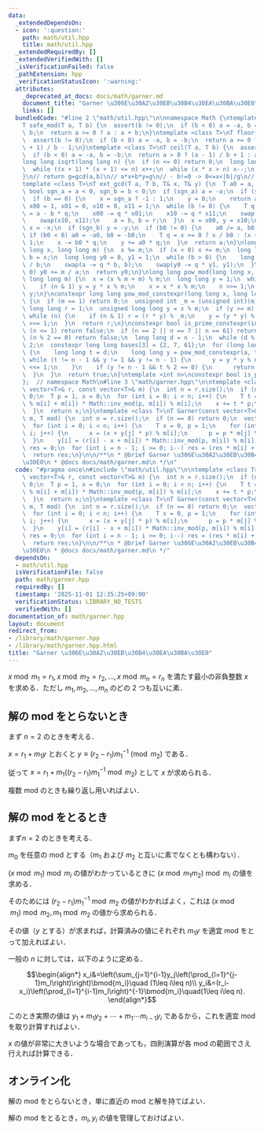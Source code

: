 ```yaml
---
data:
  _extendedDependsOn:
  - icon: ':question:'
    path: math/util.hpp
    title: math/util.hpp
  _extendedRequiredBy: []
  _extendedVerifiedWith: []
  _isVerificationFailed: false
  _pathExtension: hpp
  _verificationStatusIcon: ':warning:'
  attributes:
    _deprecated_at_docs: docs/math/garner.md
    document_title: "Garner \u306E\u30A2\u30EB\u30B4\u30EA\u30BA\u30E0"
    links: []
  bundledCode: "#line 2 \"math/util.hpp\"\n\nnamespace Math {\ntemplate <class T>\n\
    T safe_mod(T a, T b) {\n  assert(b != 0);\n  if (b < 0) a = -a, b = -b;\n  a %=\
    \ b;\n  return a >= 0 ? a : a + b;\n}\ntemplate <class T>\nT floor(T a, T b) {\n\
    \  assert(b != 0);\n  if (b < 0) a = -a, b = -b;\n  return a >= 0 ? a / b : (a\
    \ + 1) / b - 1;\n}\ntemplate <class T>\nT ceil(T a, T b) {\n  assert(b != 0);\n\
    \  if (b < 0) a = -a, b = -b;\n  return a > 0 ? (a - 1) / b + 1 : a / b;\n}\n\
    long long isqrt(long long n) {\n  if (n <= 0) return 0;\n  long long x = sqrt(n);\n\
    \  while ((x + 1) * (x + 1) <= n) x++;\n  while (x * x > n) x--;\n  return x;\n\
    }\n// return g=gcd(a,b)\n// a*x+b*y=g\n// - b!=0 -> 0<=x<|b|/g\n// - b=0  -> ax=g\n\
    template <class T>\nT ext_gcd(T a, T b, T& x, T& y) {\n  T a0 = a, b0 = b;\n \
    \ bool sgn_a = a < 0, sgn_b = b < 0;\n  if (sgn_a) a = -a;\n  if (sgn_b) b = -b;\n\
    \  if (b == 0) {\n    x = sgn_a ? -1 : 1;\n    y = 0;\n    return a;\n  }\n  T\
    \ x00 = 1, x01 = 0, x10 = 0, x11 = 1;\n  while (b != 0) {\n    T q = a / b, r\
    \ = a - b * q;\n    x00 -= q * x01;\n    x10 -= q * x11;\n    swap(x00, x01);\n\
    \    swap(x10, x11);\n    a = b, b = r;\n  }\n  x = x00, y = x10;\n  if (sgn_a)\
    \ x = -x;\n  if (sgn_b) y = -y;\n  if (b0 != 0) {\n    a0 /= a, b0 /= a;\n   \
    \ if (b0 < 0) a0 = -a0, b0 = -b0;\n    T q = x >= 0 ? x / b0 : (x + 1) / b0 -\
    \ 1;\n    x -= b0 * q;\n    y += a0 * q;\n  }\n  return a;\n}\nlong long inv_mod(long\
    \ long x, long long m) {\n  x %= m;\n  if (x < 0) x += m;\n  long long a = m,\
    \ b = x;\n  long long y0 = 0, y1 = 1;\n  while (b > 0) {\n    long long q = a\
    \ / b;\n    swap(a -= q * b, b);\n    swap(y0 -= q * y1, y1);\n  }\n  if (y0 <\
    \ 0) y0 += m / a;\n  return y0;\n}\nlong long pow_mod(long long x, long long n,\
    \ long long m) {\n  x = (x % m + m) % m;\n  long long y = 1;\n  while (n) {\n\
    \    if (n & 1) y = y * x % m;\n    x = x * x % m;\n    n >>= 1;\n  }\n  return\
    \ y;\n}\nconstexpr long long pow_mod_constexpr(long long x, long long n, int m)\
    \ {\n  if (m == 1) return 0;\n  unsigned int _m = (unsigned int)(m);\n  unsigned\
    \ long long r = 1;\n  unsigned long long y = x % m;\n  if (y >= m) y += m;\n \
    \ while (n) {\n    if (n & 1) r = (r * y) % _m;\n    y = (y * y) % _m;\n    n\
    \ >>= 1;\n  }\n  return r;\n}\nconstexpr bool is_prime_constexpr(int n) {\n  if\
    \ (n <= 1) return false;\n  if (n == 2 || n == 7 || n == 61) return true;\n  if\
    \ (n % 2 == 0) return false;\n  long long d = n - 1;\n  while (d % 2 == 0) d /=\
    \ 2;\n  constexpr long long bases[3] = {2, 7, 61};\n  for (long long a : bases)\
    \ {\n    long long t = d;\n    long long y = pow_mod_constexpr(a, t, n);\n   \
    \ while (t != n - 1 && y != 1 && y != n - 1) {\n      y = y * y % n;\n      t\
    \ <<= 1;\n    }\n    if (y != n - 1 && t % 2 == 0) {\n      return false;\n  \
    \  }\n  }\n  return true;\n}\ntemplate <int n>\nconstexpr bool is_prime = is_prime_constexpr(n);\n\
    };  // namespace Math\n#line 3 \"math/garner.hpp\"\n\ntemplate <class T>\nT Garner(const\
    \ vector<T>& r, const vector<T>& m) {\n  int n = r.size();\n  if (n == 0) return\
    \ 0;\n  T p = 1, x = 0;\n  for (int i = 0; i < n; i++) {\n    T t = (r[i] - x\
    \ % m[i] + m[i]) * Math::inv_mod(p, m[i]) % m[i];\n    x += t * p;\n    p *= m[i];\n\
    \  }\n  return x;\n}\ntemplate <class T>\nT Garner(const vector<T>& r, const vector<T>&\
    \ m, T mod) {\n  int n = r.size();\n  if (n == 0) return 0;\n  vector<T> y(n);\n\
    \  for (int i = 0; i < n; i++) {\n    T x = 0, p = 1;\n    for (int j = 0; j <\
    \ i; j++) {\n      x = (x + y[j] * p) % m[i];\n      p = p * m[j] % m[i];\n  \
    \  }\n    y[i] = (r[i] - x + m[i]) * Math::inv_mod(p, m[i]) % m[i];\n  }\n  T\
    \ res = 0;\n  for (int i = n - 1; i >= 0; i--) res = (res * m[i] + y[i]) % mod;\n\
    \  return res;\n}\n\n/**\n * @brief Garner \u306E\u30A2\u30EB\u30B4\u30EA\u30BA\
    \u30E0\n * @docs docs/math/garner.md\n */\n"
  code: "#pragma once\n#include \"math/util.hpp\"\n\ntemplate <class T>\nT Garner(const\
    \ vector<T>& r, const vector<T>& m) {\n  int n = r.size();\n  if (n == 0) return\
    \ 0;\n  T p = 1, x = 0;\n  for (int i = 0; i < n; i++) {\n    T t = (r[i] - x\
    \ % m[i] + m[i]) * Math::inv_mod(p, m[i]) % m[i];\n    x += t * p;\n    p *= m[i];\n\
    \  }\n  return x;\n}\ntemplate <class T>\nT Garner(const vector<T>& r, const vector<T>&\
    \ m, T mod) {\n  int n = r.size();\n  if (n == 0) return 0;\n  vector<T> y(n);\n\
    \  for (int i = 0; i < n; i++) {\n    T x = 0, p = 1;\n    for (int j = 0; j <\
    \ i; j++) {\n      x = (x + y[j] * p) % m[i];\n      p = p * m[j] % m[i];\n  \
    \  }\n    y[i] = (r[i] - x + m[i]) * Math::inv_mod(p, m[i]) % m[i];\n  }\n  T\
    \ res = 0;\n  for (int i = n - 1; i >= 0; i--) res = (res * m[i] + y[i]) % mod;\n\
    \  return res;\n}\n\n/**\n * @brief Garner \u306E\u30A2\u30EB\u30B4\u30EA\u30BA\
    \u30E0\n * @docs docs/math/garner.md\n */"
  dependsOn:
  - math/util.hpp
  isVerificationFile: false
  path: math/garner.hpp
  requiredBy: []
  timestamp: '2025-11-01 12:35:25+09:00'
  verificationStatus: LIBRARY_NO_TESTS
  verifiedWith: []
documentation_of: math/garner.hpp
layout: document
redirect_from:
- /library/math/garner.hpp
- /library/math/garner.hpp.html
title: "Garner \u306E\u30A2\u30EB\u30B4\u30EA\u30BA\u30E0"
---
```

$x\bmod m_1=r_1,x\bmod m_2=r_2,\dots,x\bmod m_n=r_n$ を満たす最小の非負整数 $x$ を求める．ただし $m_1,m_2,\dots,m_n$ のどの 2 つも互いに素．

## 解の mod をとらないとき

まず $n=2$ のときを考える．

$x=r_1+m_1y$ とおくと $y\equiv(r_2-r_1)m_1^{-1}\pmod{m_2}$ である．

従って $x=r_1+m_1((r_2-r_1)m_1^{-1}\bmod{m_2})$ として $x$ が求められる．

複数 mod のときも繰り返し用いればよい．

## 解の mod をとるとき

まず$n=2$ のときを考える．

$m_0$ を任意の mod とする（$m_1$ および $m_2$ と互いに素でなくとも構わない）．

$(x\bmod m_1)\bmod m_i$ の値がわかっているときに $(x\bmod m_1m_2)\bmod m_i$ の値を求める．

そのためには $(r_2-r_1)m_1^{-1}\bmod{m_2}$ の値がわかればよく，これは $(x\bmod m_1)\bmod m_2,m_1\bmod m_2$ の値から求められる．

その値（$y$ とする）が求まれば，計算済みの値にそれぞれ $m_1y$ を適宜 mod をとって加えればよい．

一般の $n$ に対しては，以下のように定める．

$$\begin{align*}
x_i&=\left(\sum_{j=1}^{i-1}y_j\left(\prod_{l=1}^{j-1}m_l\right)\right)\bmod{m_i}\quad (1\leq i\leq n)\\
y_i&=(r_i-x_i)\left(\prod_{l=1}^{i-1}m_l\right)^{-1}\bmod{m_i}\quad(1\leq i\leq n).
\end{align*}$$

このとき実際の値は $y_1+m_1y_2+\cdots+m_1\cdots m_{i-1}y_i$ であるから，これを適宜 mod を取り計算すればよい．

$x$ の値が非常に大きいような場合であっても，四則演算が各 mod の範囲でさえ行えれば計算できる．

## オンライン化

解の mod をとらないとき，単に直近の mod と解を持てばよい．

解の mod をとるとき，$m_i,y_i$ の値を管理しておけばよい．